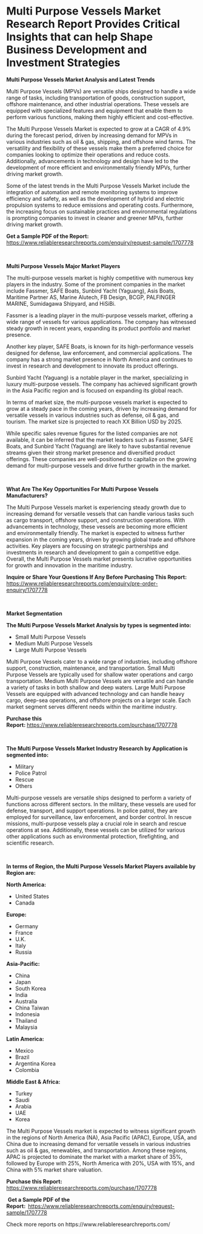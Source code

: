 <p><h1>Multi Purpose Vessels Market Research Report Provides Critical Insights that can help Shape Business Development and Investment Strategies</h1></p><p><strong>Multi Purpose Vessels Market Analysis and Latest Trends</strong></p>
<p><p>Multi Purpose Vessels (MPVs) are versatile ships designed to handle a wide range of tasks, including transportation of goods, construction support, offshore maintenance, and other industrial operations. These vessels are equipped with specialized features and equipment that enable them to perform various functions, making them highly efficient and cost-effective.</p><p>The Multi Purpose Vessels Market is expected to grow at a CAGR of 4.9% during the forecast period, driven by increasing demand for MPVs in various industries such as oil & gas, shipping, and offshore wind farms. The versatility and flexibility of these vessels make them a preferred choice for companies looking to optimize their operations and reduce costs. Additionally, advancements in technology and design have led to the development of more efficient and environmentally friendly MPVs, further driving market growth.</p><p>Some of the latest trends in the Multi Purpose Vessels Market include the integration of automation and remote monitoring systems to improve efficiency and safety, as well as the development of hybrid and electric propulsion systems to reduce emissions and operating costs. Furthermore, the increasing focus on sustainable practices and environmental regulations is prompting companies to invest in cleaner and greener MPVs, further driving market growth.</p></p>
<p><strong>Get a Sample PDF of the Report:&nbsp;</strong> <a href="https://www.reliableresearchreports.com/enquiry/request-sample/1707778">https://www.reliableresearchreports.com/enquiry/request-sample/1707778</a></p>
<p>&nbsp;</p>
<p><strong>Multi Purpose Vessels Major Market Players</strong></p>
<p><p>The multi-purpose vessels market is highly competitive with numerous key players in the industry. Some of the prominent companies in the market include Fassmer, SAFE Boats, Sunbird Yacht (Yaguang), Asis Boats, Maritime Partner AS, Marine Alutech, FB Design, BCGP, PALFINGER MARINE, Sumidagawa Shipyard, and HiSiBi.</p><p>Fassmer is a leading player in the multi-purpose vessels market, offering a wide range of vessels for various applications. The company has witnessed steady growth in recent years, expanding its product portfolio and market presence.</p><p>Another key player, SAFE Boats, is known for its high-performance vessels designed for defense, law enforcement, and commercial applications. The company has a strong market presence in North America and continues to invest in research and development to innovate its product offerings.</p><p>Sunbird Yacht (Yaguang) is a notable player in the market, specializing in luxury multi-purpose vessels. The company has achieved significant growth in the Asia Pacific region and is focused on expanding its global reach.</p><p>In terms of market size, the multi-purpose vessels market is expected to grow at a steady pace in the coming years, driven by increasing demand for versatile vessels in various industries such as defense, oil & gas, and tourism. The market size is projected to reach XX Billion USD by 2025.</p><p>While specific sales revenue figures for the listed companies are not available, it can be inferred that the market leaders such as Fassmer, SAFE Boats, and Sunbird Yacht (Yaguang) are likely to have substantial revenue streams given their strong market presence and diversified product offerings. These companies are well-positioned to capitalize on the growing demand for multi-purpose vessels and drive further growth in the market.</p></p>
<p>&nbsp;</p>
<p><strong>What Are The Key Opportunities For Multi Purpose Vessels Manufacturers?</strong></p>
<p><p>The Multi Purpose Vessels market is experiencing steady growth due to increasing demand for versatile vessels that can handle various tasks such as cargo transport, offshore support, and construction operations. With advancements in technology, these vessels are becoming more efficient and environmentally friendly. The market is expected to witness further expansion in the coming years, driven by growing global trade and offshore activities. Key players are focusing on strategic partnerships and investments in research and development to gain a competitive edge. Overall, the Multi Purpose Vessels market presents lucrative opportunities for growth and innovation in the maritime industry.</p></p>
<p><strong>Inquire or Share Your Questions If Any Before Purchasing This Report:</strong> <a href="https://www.reliableresearchreports.com/enquiry/pre-order-enquiry/1707778">https://www.reliableresearchreports.com/enquiry/pre-order-enquiry/1707778</a></p>
<p>&nbsp;</p>
<p><strong>Market Segmentation</strong></p>
<p><strong>The Multi Purpose Vessels Market Analysis by types is segmented into:</strong></p>
<p><ul><li>Small Multi Purpose Vessels</li><li>Medium Multi Purpose Vessels</li><li>Large Multi Purpose Vessels</li></ul></p>
<p><p>Multi Purpose Vessels cater to a wide range of industries, including offshore support, construction, maintenance, and transportation. Small Multi Purpose Vessels are typically used for shallow water operations and cargo transportation. Medium Multi Purpose Vessels are versatile and can handle a variety of tasks in both shallow and deep waters. Large Multi Purpose Vessels are equipped with advanced technology and can handle heavy cargo, deep-sea operations, and offshore projects on a larger scale. Each market segment serves different needs within the maritime industry.</p></p>
<p><strong>Purchase this Report:&nbsp;</strong><a href="https://www.reliableresearchreports.com/purchase/1707778">https://www.reliableresearchreports.com/purchase/1707778</a></p>
<p>&nbsp;</p>
<p><strong>The Multi Purpose Vessels Market Industry Research by Application is segmented into:</strong></p>
<p><ul><li>Military</li><li>Police Patrol</li><li>Rescue</li><li>Others</li></ul></p>
<p><p>Multi-purpose vessels are versatile ships designed to perform a variety of functions across different sectors. In the military, these vessels are used for defense, transport, and support operations. In police patrol, they are employed for surveillance, law enforcement, and border control. In rescue missions, multi-purpose vessels play a crucial role in search and rescue operations at sea. Additionally, these vessels can be utilized for various other applications such as environmental protection, firefighting, and scientific research.</p></p>
<p>&nbsp;</p>
<p><strong>In terms of Region, the Multi Purpose Vessels Market Players available by Region are:</strong></p>
<p>
    <p> <strong> North America: </strong>
        <ul>
            <li>United States</li>
            <li>Canada</li>
        </ul>
        </p> 
    <p> <strong> Europe: </strong>
        <ul>
            <li>Germany</li>
            <li>France</li>
            <li>U.K.</li>
            <li>Italy</li>
            <li>Russia</li>
        </ul>
        </p> 
    <p> <strong> Asia-Pacific: </strong>
        <ul>
            <li>China</li>
            <li>Japan</li>
            <li>South Korea</li>
            <li>India</li>
            <li>Australia</li>
            <li>China Taiwan</li>
            <li>Indonesia</li>
            <li>Thailand</li>
            <li>Malaysia</li>
        </ul>
        </p> 
    <p> <strong> Latin America: </strong>
        <ul>
            <li>Mexico</li>
            <li>Brazil</li>
            <li>Argentina Korea</li>
            <li>Colombia</li>
        </ul>
        </p> 
    <p> <strong> Middle East & Africa: </strong>
        <ul>
            <li>Turkey</li>
            <li>Saudi</li>
            <li>Arabia</li>
            <li>UAE</li>
            <li>Korea</li>
        </ul>
    </p>
    </p>
<p><p>The Multi Purpose Vessels market is expected to witness significant growth in the regions of North America (NA), Asia Pacific (APAC), Europe, USA, and China due to increasing demand for versatile vessels in various industries such as oil & gas, renewables, and transportation. Among these regions, APAC is projected to dominate the market with a market share of 35%, followed by Europe with 25%, North America with 20%, USA with 15%, and China with 5% market share valuation.</p></p>
<p><strong>Purchase this Report: </strong><a href="https://www.reliableresearchreports.com/purchase/1707778">https://www.reliableresearchreports.com/purchase/1707778</a></p>
<p>&nbsp;<strong>Get a Sample PDF of the Report:&nbsp;&nbsp;</strong><a href="https://www.reliableresearchreports.com/enquiry/request-sample/1707778">https://www.reliableresearchreports.com/enquiry/request-sample/1707778</a></p>
<p><strong></strong></p>
<p>Check more reports on https://www.reliableresearchreports.com/</p>
